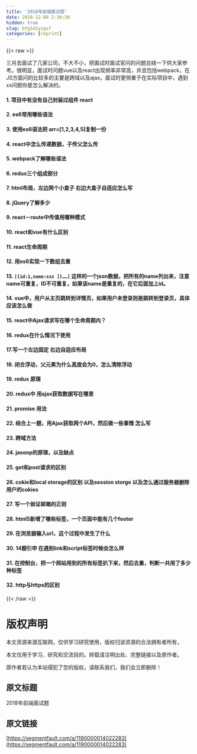 ```yaml
---
title: '2018年前端面试题' 
date: 2018-12-08 2:30:30
hidden: true
slug: bfg542ysgsf
categories: [reprint]
---
```


{{< raw >}}

                    
<p>三月去面试了几家公司，不大不小，把面试时面试官问的问题总结一下供大家参考。很明显，面试时问题vue以及react出现频率非常高，并且包括webpack，在JS方面问的比较多的主要是跨域以及ajax。面试时更侧重于在实际项目中，遇到xx问题你是怎么解决的。</p>
<h4>1. 项目中有没有自己封装过组件 react</h4>
<h4>2. es6常用哪些语法</h4>
<h4>3. 使用es6语法把 arr=[1,2,3,4,5]复制一份</h4>
<h4>4. react中怎么传递数据，子传父怎么传</h4>
<h4>5. webpack了解哪些语法</h4>
<h4>6. redux三个组成部分</h4>
<h4>7. html布局，左边两个小盒子 右边大盒子自适应怎么写</h4>
<h4>8. jQuery了解多少</h4>
<h4>9. react－route中传值用哪种模式</h4>
<h4>10. react和vue有什么区别</h4>
<h4>11. react生命周期</h4>
<h4>12. 用es6实现一下数组去重</h4>
<h4>13. <code>[{id:1,name:xxx ]}……]</code> 这样的一个json数据，把所有的name列出来，注意name可重复，ID不可重复，如果该name是重复的，在它后面加上id。</h4>
<h4>14. vue中，用户从主页跳转到详情页，如果用户未登录则是跳转到登录页，具体应该怎么做</h4>
<h4>15. react中Ajax请求写在哪个生命周期内？</h4>
<h4>16. redux在什么情况下使用</h4>
<h4>17.写一个左边固定 右边自适应布局</h4>
<h4>18. 闭合浮动，父元素为什么高度会为0，怎么清除浮动</h4>
<h4>19. redux 原理</h4>
<h4>20. redux中 用ajax获取数据写在哪里</h4>
<h4>21. promise 用法</h4>
<h4>22. 结合上一题，用Ajax获取两个API，然后做一些事情 怎么写</h4>
<h4>23. 跨域方法</h4>
<h4>24. jasonp的原理，以及缺点</h4>
<h4>25. get和post请求的区别</h4>
<h4>26. cokie和local storage的区别 以及session storge 以及怎么通过服务器删除用户的cokies</h4>
<h4>27. 写一个验证邮箱的正则</h4>
<h4>28. html5新增了哪些标签，一个页面中能有几个footer</h4>
<h4>29. 在浏览器输入url，这个过程中发生了什么</h4>
<h4>30. 14题引申 在遇到link和script标签时候会怎么样</h4>
<h4>31. 在控制台，把一个网站用到的所有标签扒下来，然后去重，判断一共用了多少种标签</h4>
<h4>32. http与https的区别</h4>

                
{{< /raw >}}

# 版权声明
本文资源来源互联网，仅供学习研究使用，版权归该资源的合法拥有者所有，

本文仅用于学习、研究和交流目的。转载请注明出处、完整链接以及原作者。

原作者若认为本站侵犯了您的版权，请联系我们，我们会立即删除！

## 原文标题
2018年前端面试题

## 原文链接
[https://segmentfault.com/a/1190000014022283](https://segmentfault.com/a/1190000014022283)

